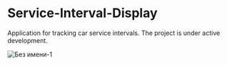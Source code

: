 # Service-Interval-Display
Application for tracking car service intervals.
The project is under active development.

![Без имени-1](https://user-images.githubusercontent.com/112074005/216267738-070862ea-47d8-42be-9b32-1f28f77f4ddb.jpg)
